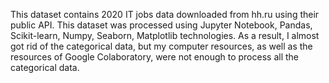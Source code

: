 This dataset contains 2020 IT jobs data downloaded from hh.ru using their public API. 
This dataset was processed using Jupyter Notebook, Pandas, Scikit-learn, Numpy, Seaborn, Matplotlib technologies. 
As a result, I almost got rid of the categorical data, but my computer resources, as well as the resources of Google Colaboratory, 
were not enough to process all the categorical data.
